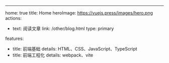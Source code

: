 ---
home: true
title: Home
heroImage: https://vuejs.press/images/hero.png
actions:
  - text: 阅读文章
    link: /other/blog.html
    type: primary

features:
  - title: 前端基础
    details: HTML、CSS、JavaScript、TypeScript
  - title: 前端工程化
    details: webpack、vite
  

